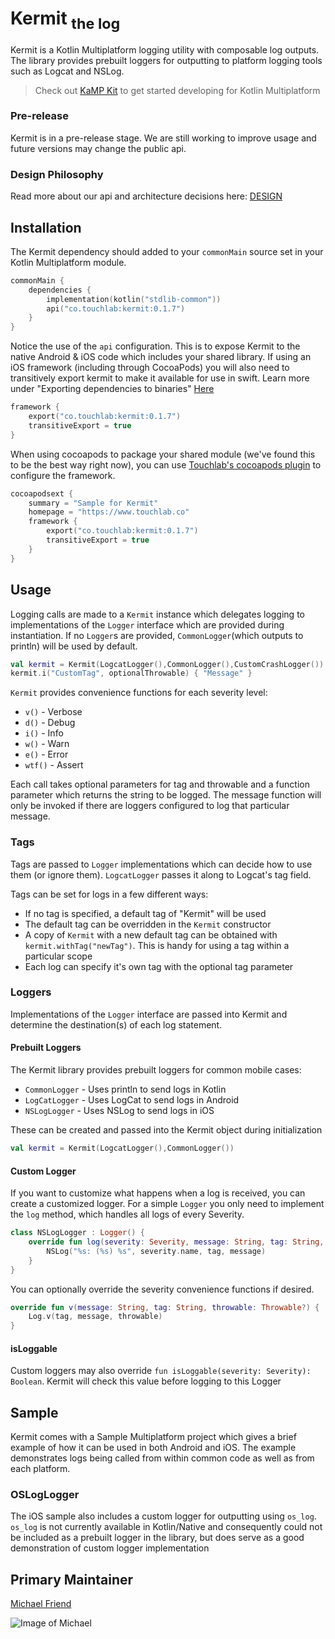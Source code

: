 # Kermit <sub>the log</sub>

Kermit is a Kotlin Multiplatform logging utility with composable log outputs. The library provides prebuilt loggers for outputting to platform logging tools such as Logcat and NSLog.

> Check out [KaMP Kit](https://github.com/touchlab/KaMPKit) to get started developing for Kotlin Multiplatform

### Pre-release
Kermit is in a pre-release stage. We are still working to improve usage and future versions may change the public api.

### Design Philosophy
Read more about our api and architecture decisions here: [DESIGN](DESIGN.md)

## Installation

The Kermit dependency should added to your `commonMain` source set in your Kotlin Multiplatform module. 

```kotlin
commonMain {
    dependencies {
        implementation(kotlin("stdlib-common"))
        api("co.touchlab:kermit:0.1.7")
    }
}
```

Notice the use of the `api` configuration. This is to expose Kermit to the native Android & iOS code which includes your shared library. If using an iOS framework (including through CocoaPods) you will also need to transitively export kermit to make it available for use in swift. Learn more under "Exporting dependencies to binaries" [Here](https://kotlinlang.org/docs/reference/building-mpp-with-gradle.html#building-final-native-binaries)

```kotlin
framework {
    export("co.touchlab:kermit:0.1.7")
    transitiveExport = true
}
```

When using cocoapods to package your shared module (we've found this to be the best way right now), you can use [Touchlab's cocoapods plugin](https://github.com/touchlab/KotlinCocoapods) to configure the framework. 

```kotlin
cocoapodsext {
    summary = "Sample for Kermit"
    homepage = "https://www.touchlab.co"
    framework {
        export("co.touchlab:kermit:0.1.7")
        transitiveExport = true
    }
}
```

## Usage

Logging calls are made to a `Kermit` instance which delegates logging to implementations of the `Logger` interface which are provided during instantiation. If no `Logger`s are provided, `CommonLogger`(which outputs to println) will be used by default.  

```kotlin
val kermit = Kermit(LogcatLogger(),CommonLogger(),CustomCrashLogger())
kermit.i("CustomTag", optionalThrowable) { "Message" }
```

`Kermit` provides convenience functions for each severity level:
* `v()` - Verbose
* `d()` - Debug
* `i()` - Info
* `w()` - Warn
* `e()` - Error
* `wtf()` - Assert

Each call takes optional parameters for tag and throwable and a function parameter which returns the string to be logged. The message function will only be invoked if there are loggers configured to log that particular message.

### Tags

Tags are passed to `Logger` implementations which can decide how to use them (or ignore them). `LogcatLogger` passes it along to Logcat's tag field. 

Tags can be set for logs in a few different ways:
* If no tag is specified, a default tag of "Kermit" will be used
* The default tag can be overridden in the `Kermit` constructor
* A copy of `Kermit` with a new default tag can be obtained with `kermit.withTag("newTag")`. This is handy for using a tag within a particular scope
* Each log can specify it's own tag with the optional tag parameter

### Loggers

Implementations of the `Logger` interface are passed into Kermit and determine the destination(s) of each log statement. 

#### Prebuilt Loggers

The Kermit library provides prebuilt loggers for common mobile cases:

* `CommonLogger` - Uses println to send logs in Kotlin
* `LogCatLogger` - Uses LogCat to send logs in Android
* `NSLogLogger`  - Uses NSLog to send logs in iOS

These can be created and passed into the Kermit object during initialization
```kotlin
val kermit = Kermit(LogcatLogger(),CommonLogger())
```

#### Custom Logger

If you want to customize what happens when a log is received, you can create a customized logger. For a simple `Logger` you only need to implement the `log` method, which handles all logs of every Severity.

```kotlin
class NSLogLogger : Logger() {
    override fun log(severity: Severity, message: String, tag: String, throwable: Throwable?) {
        NSLog("%s: (%s) %s", severity.name, tag, message)
    }
}
```

You can optionally override the severity convenience functions if desired.

```kotlin
override fun v(message: String, tag: String, throwable: Throwable?) {
    Log.v(tag, message, throwable)
}
```

#### isLoggable

Custom loggers may also override `fun isLoggable(severity: Severity): Boolean`. Kermit will check this value before logging to this Logger

## Sample

Kermit comes with a Sample Multiplatform project which gives a brief example of how it can be used in both Android and iOS. The example demonstrates logs being called from within common code as well as from each platform.

### OSLogLogger

The iOS sample also includes a custom logger for outputting using `os_log`. `os_log` is not currently available in Kotlin/Native and consequently could not be included as a prebuilt logger in the library, but does serve as a good demonstration of custom logger implementation

## Primary Maintainer

[Michael Friend](https://github.com/mrf7/)

![Image of Michael](https://avatars.githubusercontent.com/u/16885048?s=140&v=4)
